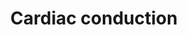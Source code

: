 ---
annotations:
- type: Pathway Ontology
  value: regulatory pathway
authors:
- ReactomeTeam
- Mkutmon
description: The normal sequence of contraction of atria and ventricles of the heart
  require activation of groups of cardiac cells. The mechanism must elicit rapid changes
  in heart rate and respond to changes in autonomic tone. The cardiac action potential
  controls these functions. Action potentials are generated by the movement of ions
  through transmembrane ion channels in cardiac cells. Like skeletal myocytes (and
  axons), in the resting state, a given cardiac myocyte has a negative membrane potential.
  In both muscle types, after a delay (the absolute refractory period), K+ channels
  reopen and the resulting flow of K+ out of the cell causes repolarisation. The voltage-gated
  Ca2+ channels on the cardiac sarcolemma membrane are generally triggered by an influx
  of Na+ during phase 0 of the action potential. Cardiac muscle cells are so tightly
  bound that when one of these cells is excited the action potential spreads to all
  of them. The standard model used to understand the cardiac action potential is the
  action potential of the ventricular myocyte (Park & Fishman 2011, Grant 2009).<br><br>The
  action potential has 5 phases (numbered 0-4). Phase 4 describes the membrane potential
  when a cell is not being stimulated. The normal resting potential in the ventricular
  myocardium is between -85 to -95 mV. The K+ gradient across the cell membrane is
  the key determinant in the normal resting potential. Phase 0 is the rapid depolarisation
  phase in which electrical stimulation of a cell opens the closed, fast Na+ channels,
  causing a large influx of Na+ creating a Na+ current (I<sub>Na+</sub>). This causes
  depolarisation of the cell. The slope of phase 0 represents the maximum rate of
  potential change and differs in contractile and pacemaker cells. Phase 1 is the
  inactivation of the fast Na+ channels. The transient net outward current causing
  the small downward deflection (the "notch" of the action potetial) is due to the
  movement of K+ and Cl- ions. In pacemaker cells, this phase is due to rapid K+ efflux
  and closure of L-type Ca2+ channels. Phase 2 is the plateau phase which is sustained
  by a balance of Ca2+ influx and K+ efflux. This phase sustains muscle contraction.
  Phase 3 of the action potential is where a concerted action of two outward delayed
  currents brings about repolarisation back down to the resting potential (Bartos
  et al. 2015).  View original pathway at [http://www.reactome.org/PathwayBrowser/#DIAGRAM=5576891
  Reactome].
last-edited: 2021-01-25
organisms:
- Homo sapiens
redirect_from:
- /index.php/Pathway:WP3810
- /instance/WP3810
schema-jsonld:
- '@context': https://schema.org/
  '@id': https://wikipathways.github.io/pathways/WP3810.html
  '@type': Dataset
  creator:
    '@type': Organization
    name: WikiPathways
  description: The normal sequence of contraction of atria and ventricles of the heart
    require activation of groups of cardiac cells. The mechanism must elicit rapid
    changes in heart rate and respond to changes in autonomic tone. The cardiac action
    potential controls these functions. Action potentials are generated by the movement
    of ions through transmembrane ion channels in cardiac cells. Like skeletal myocytes
    (and axons), in the resting state, a given cardiac myocyte has a negative membrane
    potential. In both muscle types, after a delay (the absolute refractory period),
    K+ channels reopen and the resulting flow of K+ out of the cell causes repolarisation.
    The voltage-gated Ca2+ channels on the cardiac sarcolemma membrane are generally
    triggered by an influx of Na+ during phase 0 of the action potential. Cardiac
    muscle cells are so tightly bound that when one of these cells is excited the
    action potential spreads to all of them. The standard model used to understand
    the cardiac action potential is the action potential of the ventricular myocyte
    (Park & Fishman 2011, Grant 2009).<br><br>The action potential has 5 phases (numbered
    0-4). Phase 4 describes the membrane potential when a cell is not being stimulated.
    The normal resting potential in the ventricular myocardium is between -85 to -95
    mV. The K+ gradient across the cell membrane is the key determinant in the normal
    resting potential. Phase 0 is the rapid depolarisation phase in which electrical
    stimulation of a cell opens the closed, fast Na+ channels, causing a large influx
    of Na+ creating a Na+ current (I<sub>Na+</sub>). This causes depolarisation of
    the cell. The slope of phase 0 represents the maximum rate of potential change
    and differs in contractile and pacemaker cells. Phase 1 is the inactivation of
    the fast Na+ channels. The transient net outward current causing the small downward
    deflection (the "notch" of the action potetial) is due to the movement of K+ and
    Cl- ions. In pacemaker cells, this phase is due to rapid K+ efflux and closure
    of L-type Ca2+ channels. Phase 2 is the plateau phase which is sustained by a
    balance of Ca2+ influx and K+ efflux. This phase sustains muscle contraction.
    Phase 3 of the action potential is where a concerted action of two outward delayed
    currents brings about repolarisation back down to the resting potential (Bartos
    et al. 2015).  View original pathway at [http://www.reactome.org/PathwayBrowser/#DIAGRAM=5576891
    Reactome].
  keywords:
  - 'ATP2B1 '
  - tetramer
  - 'HIPK1 '
  - 'KCNK1 '
  - 'ATP2B2 '
  - 'KAT2B '
  - 'ATP1B1 '
  - KCNJ11:ABCC9
  - 'SCN4A '
  - TNNI3
  - 'KCNE2 '
  - PLN pentamer
  - Na+
  - 'KCNK9 '
  - 'SLC8A3 '
  - Ca2+
  - 'KCND1 '
  - 'RYR3 '
  - 'ATP1B2 '
  - cardiac glycosides
  - 'KCNIP3 '
  - NOS1
  - KCNJ tetramer
  - 'ITPR2 '
  - NPPA(124-151):NPR1
  - ATP2A1-3
  - 'KCNE1L '
  - 'SLC8A2 '
  - 'RYR2 '
  - 'CACNB2 '
  - 'KCNK2 '
  - 'SCN1B '
  - 'KCNIP4 '
  - SCNAs:SCNBs
  - 'SCN11A '
  - 'KCNQ1 '
  - 'DMPK '
  - 'ATP1A2 '
  - SLN
  - ADP
  - 'KCNK18 '
  - H2O
  - 'NPR2 '
  - 'CALM1 '
  - RYR
  - 'TRPC1 '
  - 'TBX5 '
  - KCNK dimers
  - 'SCN7A '
  - H+
  - 'KCNK16 '
  - 'Ca2+ '
  - 'SCN1A '
  - 'KCNK7 '
  - 'TRDN '
  - 'SCN3B '
  - 'FXYD7 '
  - 'FXYD3 '
  - 'NKX2-5 '
  - 'CASQ2 polymer '
  - 'SCN8A '
  - NPPA(124-151)
  - NPPA(56-123)
  - ATP1A:ATP1B:FXYD:cardiac glycosides
  - 'FXYD4 '
  - CAMK2
  - NPPA(1-25)
  - 'AKAP9 '
  - 'KCNK6 '
  - 'KCNK5 '
  - 'FGF14 '
  - tetramer:KCNE dimer
  - 'KCNK4 '
  - ATP2B4:NOS1
  - ATP1A:ATP1B:FXYD
  - AKAP9:KCNQ1
  - 'SCN4B '
  - 'FGF11 '
  - 'SCN5A '
  - 'KCNJ14 '
  - FGF11-14
  - SLC8A1,2,3
  - 'ATP1A3 '
  - CRAC channel
  - 'KCNK3 '
  - tetramer:CASQ
  - Pi
  - 'CACNA2D2(19-1001) '
  - 'KCNJ4 '
  - ATP
  - 'KCNJ12 '
  - NPPA(1-153)
  - SRI
  - ATP2B4
  - RANGRF
  - STIM1:TRPC1
  - 'ATP1A4 '
  - 'ATP2B3 '
  - AHCYL1:NAD+
  - 'KCNIP2 '
  - 'KCNK15 '
  - NPR2
  - 'CACNG8 '
  - 'RYR1 '
  - 'KCNE1 '
  - 'SCN3A '
  - NPR1 dimer
  - TBX5:WWTR1:PCAF
  - 'ATP2A1 '
  - tetramer:FKBP1B
  - KCND tetramer:KCNIP
  - 'KCNE4 '
  - AHCYL1:NAD+:ITPR1:I(1,4,5)P3 tetramer
  - 'STIM1 '
  - 'p-T287-CAMK2B '
  - 'KCNIP1 '
  - 'HIPK2 '
  - 'FXYD1 '
  - 'FKBP1B '
  - LTCC multimer
  - 'ITPR3 '
  - CLIC2
  - 'ORAI1 '
  - 'KCNH2 '
  - 'FGF13 '
  - 'ouabain '
  - 'ATP2A3 '
  - ATP2B1-4
  - 'SCN2A '
  - NPR2:NPPC
  - 'KCNE3 '
  - IP3R
  - K+
  - 'GATA4 '
  - 'KCNK12 '
  - 'KCNJ11 '
  - 'SCN10A '
  - 'CACNB1 '
  - 'ASPH '
  - 'ABCC9 '
  - 'ATP1B3 '
  - 'KCNK13 '
  - 'ITPR1 '
  - NPPC
  - 'p-S16-PLN '
  - 'CACNA2D2(1002-1150) '
  - 'p-T287-CAMK2D '
  - I(1,4,5)P3
  - 'ATP1A1 '
  - 'p-T287-CAMK2G '
  - 'FGF12 '
  - 'ORAI2 '
  - 'ATP2A2 '
  - 'NPPC '
  - KCNH2:KCNE
  - 'ATP2B4 '
  - p-S23,S24-TNNI3
  - 'p-T286-CAMK2A '
  - 'NPR1 '
  - 'NOS1 '
  - polymer:TRDN:junctin
  - 'AHCYL1 '
  - 'KCND3 '
  - 'NPPA(124-151) '
  - 'SCN9A '
  - 'KCNK10 '
  - ITPR:I(1,4,5)P3
  - 'WWTR1 '
  - 'CACNG6 '
  - NPPA gene
  - 'FXYD2 '
  - 'SLC8A1 '
  - tetramer:I(1,4,5)P3:4xCa2+
  - PRKACA
  - 'CASQ1 polymer '
  - dimer
  - 'PLN '
  - p-S16-PLN pentamer
  - 'KCND2 '
  - 'KCNJ2 '
  - CORIN(802-1042)
  - 'I(1,4,5)P3 '
  - DMPK dimer
  - 'NAD+ '
  - NPPA(26-55)
  - 'SCN2B '
  - NKX2-5:GATA4:HIPK1,2
  - 'KCNK17 '
  - CALM1
  - heteromer:CALM:4xCa2+
  - 'CACNA1C '
  - 'FXYD6 '
  - 'CACNG7 '
  - 'CACNG4 '
  license: CC0
  name: Cardiac conduction
seo: CreativeWork
title: Cardiac conduction
wpid: WP3810
---